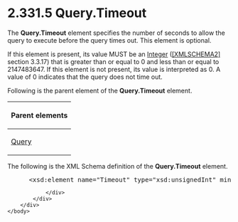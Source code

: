 <html dir="LTR" xmlns:mshelp="http://msdn.microsoft.com/mshelp" xmlns:ddue="http://ddue.schemas.microsoft.com/authoring/2003/5" xmlns:xlink="http://www.w3.org/1999/xlink" xmlns:tool="http://www.microsoft.com/tooltip">
    <head>
        <meta http-equiv="Content-Type" content="text/html; CHARSET=utf-8"></meta>
        <meta name="save" content="history"></meta>
        <title>2.331.5 Query.Timeout</title>
        <xml>
            <mshelp:toctitle title="2.331.5 Query.Timeout"></mshelp:toctitle>
            <mshelp:rltitle title="[MS-RDL]: Query.Timeout"></mshelp:rltitle>
            <mshelp:keyword index="A" term="87ad4912-5327-45e1-899e-ee746be71a56"></mshelp:keyword>
            <mshelp:attr name="DCSext.ContentType" value="open specification"></mshelp:attr>
            <mshelp:attr name="AssetID" value="87ad4912-5327-45e1-899e-ee746be71a56"></mshelp:attr>
            <mshelp:attr name="TopicType" value="kbRef"></mshelp:attr>
            <mshelp:attr name="DCSext.Title" value="[MS-RDL]: Query.Timeout" />
        </xml>
    </head>
    <body>
        <div id="header">
            <h1 class="heading">2.331.5 Query.Timeout</h1>
        </div>
        <div id="mainSection">
            <div id="mainBody">
                <div id="allHistory" class="saveHistory"></div>
                <div id="sectionSection0" class="section" name="collapseableSection">
                    

<p>The <b>Query.Timeout</b> element specifies the number of
seconds to allow the query to execute before the query times out. This element
is optional. </p>

<p>If this element is present, its value MUST be an <a href="176fbb59-c3e2-430c-b1bb-37fd15df813e.htm">Integer</a> (<a href="https://go.microsoft.com/fwlink/?LinkId=90610">[XMLSCHEMA2]</a> section
3.3.17) that is greater than or equal to 0 and less than or equal to
2147483647. If this element is not present, its value is interpreted as 0. A
value of 0 indicates that the query does not time out.</p>

<p>Following is the parent element of the <b>Query.Timeout</b>
element.</p>

<table>
 <thead>
  <tr>
   <th>
   <p>Parent elements</p>
   </th>
  </tr>
 </thead>
 <tr>
  <td>
  <p><a href="1d2b1998-e078-435f-8c03-a3d894a9843e.htm">Query</a></p>
  </td>
 </tr>
</table>

<p>The following is the XML Schema definition of the <b>Query.Timeout</b>
element.</p>

<dl>
<dd>
<div><pre> &lt;xsd:element name=&quot;Timeout&quot; type=&quot;xsd:unsignedInt&quot; minOccurs=&quot;0&quot; /&gt;
</pre></div>
</dd></dl>


                </div>
            </div>
        </div>
    </body>
</html>